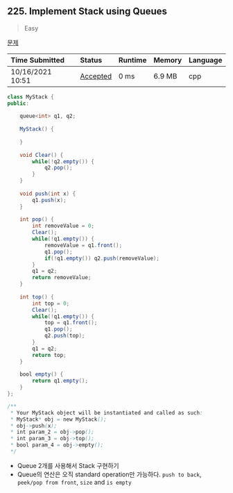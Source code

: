 ## 225. Implement Stack using Queues

> Easy

[문제](https://leetcode.com/problems/implement-stack-using-queues/submissions/)



| Time Submitted   | Status                                                       | Runtime | Memory | Language |
| :--------------- | :----------------------------------------------------------- | :------ | :----- | :------- |
| 10/16/2021 10:51 | [Accepted](https://leetcode.com/submissions/detail/571884864/) | 0 ms    | 6.9 MB | cpp      |

```java
class MyStack {
public:
    
    queue<int> q1, q2;
    
    MyStack() {
        
    }
    
    void Clear() {
        while(!q2.empty()) {
            q2.pop();
        }
    }
    
    void push(int x) {
        q1.push(x);
    }
    
    int pop() {
        int removeValue = 0;
        Clear();
        while(!q1.empty()) {
            removeValue = q1.front();
            q1.pop();
            if(!q1.empty()) q2.push(removeValue);
        }
        q1 = q2;
        return removeValue;
    }
    
    int top() {
        int top = 0;
        Clear();
        while(!q1.empty()) {
            top = q1.front();
            q1.pop();
            q2.push(top);
        }
        q1 = q2;
        return top;
    }
    
    bool empty() {
        return q1.empty();
    }
};

/**
 * Your MyStack object will be instantiated and called as such:
 * MyStack* obj = new MyStack();
 * obj->push(x);
 * int param_2 = obj->pop();
 * int param_3 = obj->top();
 * bool param_4 = obj->empty();
 */
```

- Queue 2개를 사용해서 Stack 구현하기
- Queue의 연산은 오직 standard operation만 가능하다. `push to back`, `peek/pop from front`, `size` and `is empty`

